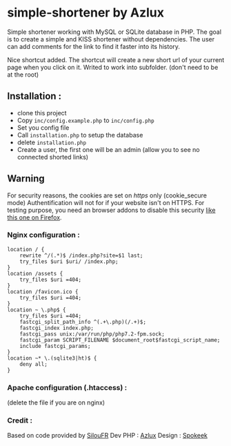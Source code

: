 # simple-shortener by Azlux

Simple shortener working with MySQL or SQLite database in PHP.
The goal is to create a simple and KISS shortener without dependencies.
The user can add comments for the link to find it faster into its history.


Nice shortcut added. The shortcut will create a new short url of your current page when you click on it.
Writed to work into subfolder. (don't need to be at the root)


## Installation :
- clone this project
- Copy `inc/config.example.php` to `inc/config.php`
- Set you config file
- Call `installation.php` to setup the database
- delete `installation.php`
- Create a user, the first one will be an admin (allow you to see no connected shorted links)

## Warning
For security reasons, the cookies are set on *https* only (cookie_secure mode)
Authentification will not for if your website isn't on HTTPS.
For testing purpose, you need an browser addons to disable this security [like this one on Firefox](https://addons.mozilla.org/en-US/firefox/addon/set-cookie-no-secure-httponly/).

### Nginx configuration :

```NGINX
location / {
    rewrite ^/(.*)$ /index.php?site=$1 last;
    try_files $uri $uri/ /index.php;
}
location /assets {
    try_files $uri =404;
}
location /favicon.ico {
    try_files $uri =404;
}
location ~ \.php$ {
    try_files $uri =404;
    fastcgi_split_path_info ^(.+\.php)(/.+)$;
    fastcgi_index index.php;
    fastcgi_pass unix:/var/run/php/php7.2-fpm.sock;
    fastcgi_param SCRIPT_FILENAME $document_root$fastcgi_script_name;
    include fastcgi_params;
}
location ~* \.(sqlite3|ht)$ {
    deny all;
}

```
### Apache configuration (.htaccess) :
(delete the file if you are on nginx)

### Credit :<p>
Based on code provided by [SilouFR](https://github.com/SilouFr)
Dev PHP : [Azlux](https://github.com/azlux)
Design  : [Spokeek](https://github.com/Spokeek)
